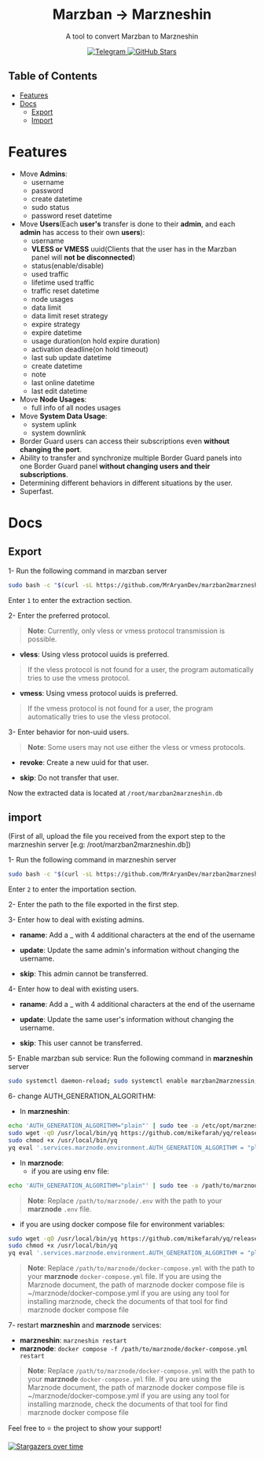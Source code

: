 <h1 style="text-align: center;">Marzban -> Marzneshin</h1>

<p style="text-align: center;">
    A tool to convert Marzban to Marzneshin
</p>


<p style="text-align: center;">
    <a href="https://t.me/MrAryanDevChan" target="_blank">
        <img src="https://img.shields.io/badge/telegram-channel-blue?style=flat-square&logo=telegram" alt="Telegram"/>
    </a>
    <a href="#">
        <img src="https://img.shields.io/github/stars/MrAryanDev/marzban2marzneshin?style=social" alt="GitHub Stars" />
    </a>
</p>

## Table of Contents

- [Features](#features)
- [Docs](#docs)
  - [Export](#export)
  - [Import](#import)

# Features

- Move **Admins**:
    - username
    - password
    - create datetime
    - sudo status
    - password reset datetime
- Move **Users**(Each **user's** transfer is done to their **admin**, and each **admin** has access to their own **users**):
    - username
    - **VLESS or VMESS** uuid(Clients that the user has in the Marzban panel will **not be disconnected**)
    - status(enable/disable)
    - used traffic
    - lifetime used traffic
    - traffic reset datetime
    - node usages
    - data limit
    - data limit reset strategy
    - expire strategy
    - expire datetime
    - usage duration(on hold expire duration)
    - activation deadline(on hold timeout)
    - last sub update datetime
    - create datetime
    - note
    - last online datetime
    - last edit datetime
- Move **Node Usages**:
    - full info of all nodes usages
- Move **System Data Usage**:
    - system uplink
    - system downlink
- Border Guard users can access their subscriptions even **without changing the port**.
- Ability to transfer and synchronize multiple Border Guard panels into one Border Guard panel **without changing users and their subscriptions**.
- Determining different behaviors in different situations by the user.
- Superfast.

# Docs

## Export
1- Run the following command in marzban server

```bash
sudo bash -c "$(curl -sL https://github.com/MrAryanDev/marzban2marzneshin/raw/master/run.sh)"
```
Enter `1` to enter the extraction section.

2- Enter the preferred protocol.
> **Note**: Currently, only vless or vmess protocol transmission is possible.
- **vless**: Using vless protocol uuids is preferred.
> If the vless protocol is not found for a user, the program automatically tries to use the vmess protocol.

- **vmess**: Using vmess protocol uuids is preferred.
> If the vmess protocol is not found for a user, the program automatically tries to use the vless protocol.

3- Enter behavior for non-uuid users.
> **Note**: Some users may not use either the vless or vmess protocols.

- **revoke**: Create a new uuid for that user.

- **skip**: Do not transfer that user.

Now the extracted data is located at `/root/marzban2marzneshin.db`

## import
(First of all, upload the file you received from the export step to the marzneshin server [e.g: /root/marzban2marzneshin.db])

1- Run the following command in marzneshin server

```bash
sudo bash -c "$(curl -sL https://github.com/MrAryanDev/marzban2marzneshin/raw/master/run.sh)"
```
Enter `2` to enter the importation section.

2- Enter the path to the file exported in the first step.

3- Enter how to deal with existing admins.
- **raname**: Add a _ with 4 additional characters at the end of the username

- **update**: Update the same admin's information without changing the username.

- **skip**: This admin cannot be transferred.

4- Enter how to deal with existing users.
- **raname**: Add a _ with 4 additional characters at the end of the username

- **update**: Update the same user's information without changing the username.

- **skip**: This user cannot be transferred.

5- Enable marzban sub service: 
Run the following command in **marzneshin** server
```bash
sudo systemctl daemon-reload; sudo systemctl enable marzban2marznessin; systemctl restart marzban2marznessin
```

6- change AUTH_GENERATION_ALGORITHM:

- In **marzneshin**:
```bash
echo 'AUTH_GENERATION_ALGORITHM="plain"' | sudo tee -a /etc/opt/marzneshin/.env
sudo wget -qO /usr/local/bin/yq https://github.com/mikefarah/yq/releases/latest/download/yq_linux_amd64
sudo chmod +x /usr/local/bin/yq
yq eval '.services.marznode.environment.AUTH_GENERATION_ALGORITHM = "plain"' -i /etc/opt/marzneshin/marznode/docker-compose.yml
```
- In **marznode**:
  - if you are using env file:
```bash
echo 'AUTH_GENERATION_ALGORITHM="plain"' | sudo tee -a /path/to/marznode/.env
```
> **Note**: Replace `/path/to/marznode/.env` with the path to your **marznode** `.env` file.

  - if you are using docker compose file for environment variables:
```bash
sudo wget -qO /usr/local/bin/yq https://github.com/mikefarah/yq/releases/latest/download/yq_linux_amd64
sudo chmod +x /usr/local/bin/yq
yq eval '.services.marznode.environment.AUTH_GENERATION_ALGORITHM = "plain"' -i /path/to/marznode/docker-compose.yml
```
> **Note**: Replace `/path/to/marznode/docker-compose.yml` with the path to your **marznode** `docker-compose.yml` file.
> If you are using the Marznode document, the path of marznode docker compose file is ~/marznode/docker-compose.yml
> if you are using any tool for installing marznode, check the documents of that tool for find marznode docker compose file 

7- restart **marzneshin** and **marznode** services:
- **marzneshin**: `marzneshin restart`
- **marznode**: `docker compose -f /path/to/marznode/docker-compose.yml restart`
> **Note**: Replace `/path/to/marznode/docker-compose.yml` with the path to your **marznode** `docker-compose.yml` file.
> If you are using the Marznode document, the path of marznode docker compose file is ~/marznode/docker-compose.yml
> if you are using any tool for installing marznode, check the documents of that tool for find marznode docker compose file 

Feel free to ⭐ the project to show your support!

[![Stargazers over time](https://starchart.cc/MrAryanDev/marzban2marzneshin.svg?variant=adaptive)](https://starchart.cc/MrAryanDev/marzban2marzneshin)
